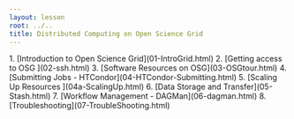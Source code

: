 ```yaml
---
layout: lesson
root: ../..
title: Distributed Computing on Open Science Grid
---
```

<div class="toc" markdown="1">
1.  [Introduction to Open Science Grid](01-IntroGrid.html)
2.  [Getting access to OSG ](02-ssh.html)
3.  [Software Resources on OSG](03-OSGtour.html)
4.  [Submitting Jobs  - HTCondor](04-HTCondor-Submitting.html)
5.  [Scaling Up Resources ](04a-ScalingUp.html)
6.  [Data Storage and Transfer](05-Stash.html)
7.  [Workflow Management - DAGMan](06-dagman.html)
8.  [Troubleshooting](07-TroubleShooting.html)
</div>
